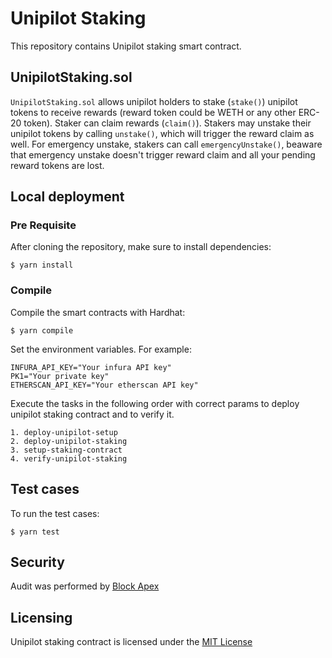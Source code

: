 # Unipilot Staking

This repository contains Unipilot staking smart contract.

## UnipilotStaking.sol
`UnipilotStaking.sol` allows unipilot holders to stake (`stake()`) unipilot tokens to receive rewards (reward token could be WETH or any other ERC-20 token). Staker can claim rewards (`claim()`). Stakers may unstake their unipilot tokens by calling `unstake()`, which will trigger the reward claim as well. For emergency unstake, stakers can call `emergencyUnstake()`, beaware that emergency unstake doesn't trigger reward claim and all your pending reward tokens are lost.

## Local deployment

### Pre Requisite

After cloning the repository, make sure to install dependencies:

```
$ yarn install
```

### Compile

Compile the smart contracts with Hardhat:

```
$ yarn compile
```


Set the environment variables.
For example:

```
INFURA_API_KEY="Your infura API key"
PK1="Your private key"
ETHERSCAN_API_KEY="Your etherscan API key"
```

Execute the tasks in the following order with correct params to deploy unipilot staking contract and to verify it.

```
1. deploy-unipilot-setup
2. deploy-unipilot-staking
3. setup-staking-contract
4. verify-unipilot-staking
```

## Test cases

To run the test cases:
```
$ yarn test
```

## Security

Audit was performed by [Block Apex](https://blockapex.io/unipilot-staking-audit-report/)

## Licensing

Unipilot staking contract is licensed under the [MIT License](https://opensource.org/licenses/MIT)
